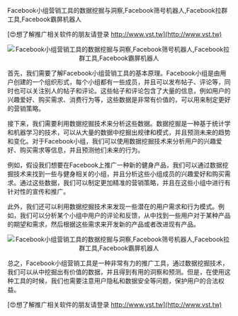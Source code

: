 Facebook小组营销工具的数据挖掘与洞察,Facebook筛号机器人,Facebook拉群工具,Facebook霸屏机器人

[😍想了解推广相关软件的朋友请登录 http://www.vst.tw](http://www.vst.tw)

 <center><img src="https://vst.tw/MP4/tuiguang/png/4.png" alt="Facebook小组营销工具的数据挖掘与洞察,Facebook筛号机器人,Facebook拉群工具,Facebook霸屏机器人"></center>

首先，我们需要了解Facebook小组营销工具的基本原理。Facebook小组是由用户创建的一个组织形式，每个小组都有一些成员，并且可以发布帖子、评论等，同时也可以关注别人的帖子和评论。这些帖子和评论包含了大量的信息，例如用户的兴趣爱好、购买需求、消费行为等，这些数据是非常有价值的，可以用来制定更好的营销策略。

接下来，我们需要利用数据挖掘技术来分析这些数据。数据挖掘是一种基于统计学和机器学习的技术，可以从大量的数据中挖掘出规律和模式，并且预测未来的趋势和变化。对于Facebook小组，我们可以使用数据挖掘技术来分析用户的兴趣爱好、购买需求等信息，并且预测他们未来的行为。

例如，假设我们想要在Facebook上推广一种新的健身产品，我们可以通过数据挖掘技术来找到一些与健身相关的小组，并且分析这些小组成员的兴趣爱好和购买需求。通过这些数据，我们可以制定更加精准的营销策略，并且在这些小组中进行有针对性的宣传和推广。

此外，我们还可以利用数据挖掘技术来发现一些潜在的用户需求和行为模式。例如，我们可以分析某个小组中用户的评论和反馈，从中找到一些用户对于某种产品的期望和需求，然后根据这些需求来开发新的产品或者改进现有产品。

 <center><img src="https://vst.tw/MP4/tuiguang/png/8.png" alt="Facebook小组营销工具的数据挖掘与洞察,Facebook筛号机器人,Facebook拉群工具,Facebook霸屏机器人"></center>

总之，Facebook小组营销工具是一种非常有力的推广工具，通过数据挖掘技术，我们可以从中挖掘出有价值的数据，并且得到有用的洞察和预测。但是，在使用这种工具的时候，我们也需要注意用户隐私和数据安全等问题，保护用户的合法权益。

[😍想了解推广相关软件的朋友请登录 http://www.vst.tw](http://www.vst.tw)



